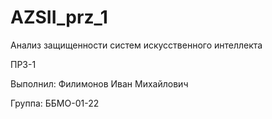 # AZSII_prz_1

Анализ защищенности систем искусственного интеллекта

ПРЗ-1

Выполнил: Филимонов Иван Михайлович

Группа: ББМО-01-22